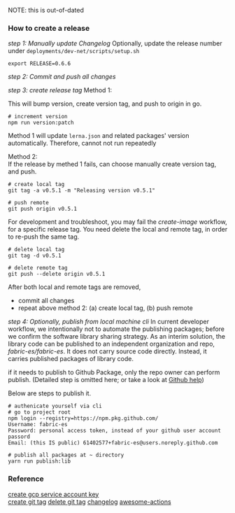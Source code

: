 NOTE: this is out-of-dated

### How to create a release

_step 1: Manually update Changelog_
Optionally, update the release number under `deployments/dev-net/scripts/setup.sh`

```shell script
export RELEASE=0.6.6
```

_step 2: Commit and push all changes_

_step 3: create release tag_
Method 1:  

This will bump version, create version tag, and push to origin in go.

```shell script
# increment version
npm run version:patch
```

Method 1 will update `lerna.json` and related packages' version automatically. Therefore, cannot not run repeatedly 

Method 2:    
If the release by methed 1 fails, can choose manually create version tag, and push.

```shell script
# create local tag
git tag -a v0.5.1 -m "Releasing version v0.5.1"

# push remote
git push origin v0.5.1
```

For development and troubleshoot, you may fail the _create-image_ workflow, for a specific release tag. You
need delete the local and remote tag, in order to re-push the same tag.

```shell script
# delete local tag
git tag -d v0.5.1

# delete remote tag
git push --delete origin v0.5.1
```

After both local and remote tags are removed,

- commit all changes
- repeat above method 2: (a) create local tag, (b) push remote

_step 4: Optionally, publish from local machine cli_
In current developer workflow, we intentionally not to automate the publishing packages; before we confirm the software library sharing
strategy. As an interim solution, the library code can be published to an independent organization and repo, _fabric-es/fabric-es_. It
does not carry source code directly. Instead, it carries published packages of library code.

if it needs to publish to Github Package, only the repo owner can perform publish.
(Detailed step is omitted here; or take a look at [Github help](https://help.github.com/en/actions/language-and-framework-guides/publishing-nodejs-packages))

Below are steps to publish it.

```shell script
# authenicate yourself via cli
# go to project root
npm login --registry=https://npm.pkg.github.com/
Username: fabric-es
Password: personal access token, instead of your github user account passord
Email: (this IS public) 61402577+fabric-es@users.noreply.github.com

# publish all packages at ~ directory
yarn run publish:lib
```

### Reference

[create gcp service account key](https://github.com/GoogleCloudPlatform/github-actions/tree/docs/service-account-key/setup-gcloud#inputs)  
[create git tag](https://dev.to/neshaz/a-tutorial-for-tagging-releases-in-git-147e)
[delete git tag](https://devconnected.com/how-to-delete-local-and-remote-tags-on-git/)
[changelog](https://keepachangelog.com/en/0.3.0/)
[awesome-actions](https://github.com/sdras/awesome-actions)
